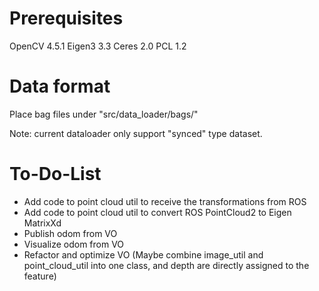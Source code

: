 # Prerequisites

OpenCV 4.5.1
Eigen3 3.3
Ceres 2.0
PCL 1.2

# Data format

Place bag files under "src/data_loader/bags/"

Note: current dataloader only support "synced" type dataset. 

# To-Do-List

- Add code to point cloud util to receive the transformations from ROS
- Add code to point cloud util to convert ROS PointCloud2 to Eigen MatrixXd
- Publish odom from VO
- Visualize odom from VO
- Refactor and optimize VO (Maybe combine image_util and point_cloud_util into one class, and depth are directly assigned to the feature)